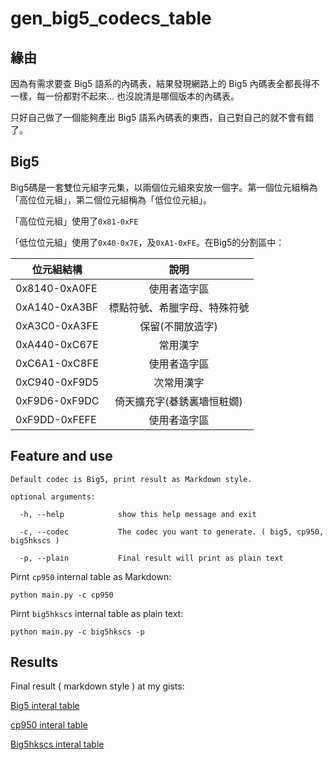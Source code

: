 # gen_big5_codecs_table

## 緣由

因為有需求要查 Big5 語系的內碼表，結果發現網路上的 Big5 內碼表全都長得不一樣，每一份都對不起來... 也沒說清是哪個版本的內碼表。

只好自己做了一個能夠產出 Big5 語系內碼表的東西，自己對自己的就不會有錯了。

## Big5

Big5碼是一套雙位元組字元集，以兩個位元組來安放一個字。第一個位元組稱為「高位位元組」，第二個位元組稱為「低位位元組」。

「高位位元組」使用了`0x81-0xFE`

「低位位元組」使用了`0x40-0x7E`，及`0xA1-0xFE`。在Big5的分割區中：

位元組結構　|說明|
------|:---:|
0x8140-0xA0FE   |    使用者造字區    |
0xA140-0xA3BF   |    標點符號、希臘字母、特殊符號    |
0xA3C0-0xA3FE   |    保留(不開放造字)    |
0xA440-0xC67E   |    常用漢字    |
0xC6A1-0xC8FE   |    使用者造字區    |
0xC940-0xF9D5   |    次常用漢字    |
0xF9D6-0xF9DC   |    倚天擴充字(碁銹裏墻恒粧嫺)    |
0xF9DD-0xFEFE   |    使用者造字區    |

## Feature and use

```
Default codec is Big5, print result as Markdown style.

optional arguments:

  -h, --help            show this help message and exit

  -c, --codec           The codec you want to generate. ( big5, cp950, big5hkscs )

  -p, --plain           Final result will print as plain text
```

Pirnt `cp950` internal table as Markdown:

`python main.py -c cp950`

Pirnt `big5hkscs` internal table as plain text:

`python main.py -c big5hkscs -p`

## Results

Final result ( markdown style ) at my gists:

[Big5 interal table](https://gist.github.com/Vic-Chang/19e905cff96d633f1573ab9dcebdd1c3)

[cp950 interal table](https://gist.github.com/Vic-Chang/05b7441d95ae49e577ffec2e3e1223fb)

[Big5hkscs interal table](https://gist.github.com/Vic-Chang/0f4e3034723df023ebc028fdd3be9888)
